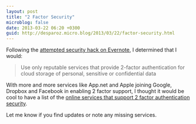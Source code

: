 ```yaml
---
layout: post
title: "2 Factor Security"
microblog: false
date: 2013-03-22 06:20 +0300
guid: http://desparoz.micro.blog/2013/03/22/factor-security.html
---
```

<p>Following the <a href="/blog/2013/03/03/evernotes-password-hack-and-the-security-of-your-stuff-in-the-cloud">attempted security hack on Evernote</a>, I determined that I would:</p>
<blockquote>
<p>Use only reputable services that provide 2-factor authentication for cloud storage of personal, sensitive or confidential data</p>
</blockquote>
<p>With more and more services like App.net and Apple joining Google, Dropbox and Facebook in enabling 2 factor support, I thought it would be cool to have a list of the <a href="/2-factor-support">online services that support 2 factor authentication security</a>.</p>
<p>Let me know if you find updates or note any missing services.</p>
